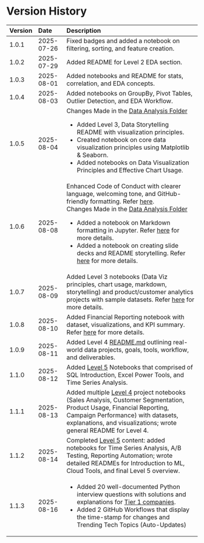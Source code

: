 # Version History


| Version | Date       | Description |
|:--------|:-----------|:------------|
| 1.0.1   | 2025-07-26 | Fixed badges and added a notebook on filtering, sorting, and feature creation. |
| 1.0.2   | 2025-07-29 | Added README for Level 2 EDA section. |
| 1.0.3   | 2025-08-01 | Added notebooks and README for stats, correlation, and EDA concepts. |
| 1.0.4   | 2025-08-03 | Added notebooks on GroupBy, Pivot Tables, Outlier Detection, and EDA Workflow. |
| 1.0.5   | 2025-08-04 | Changes Made in the [Data Analysis Folder](https://github.com/Tanu-N-Prabhu/Python/tree/master/Data%20Analysis)<ul><li>Added Level 3, Data Storytelling README with visualization principles.</li><li>Created notebook on core data visualization principles using Matplotlib & Seaborn.</li><li>Added notebooks on Data Visualization Principles and Effective Chart Usage.</li></ul>|
| 1.0.6  | 2025-08-08 | Enhanced Code of Conduct with clearer language, welcoming tone, and GitHub-friendly formatting. Refer [here](https://github.com/Tanu-N-Prabhu/Python/blob/master/CODE_OF_CONDUCT.md).<br>Changes Made in the [Data Analysis Folder](https://github.com/Tanu-N-Prabhu/Python/tree/master/Data%20Analysis)<ul><li>Added a notebook on Markdown formatting in Jupyter. Refer [here](https://github.com/Tanu-N-Prabhu/Python/blob/master/Data%20Analysis/Level%203/markdown_formatting_in_jupyter.ipynb) for more details.</li><li>Added a notebook on creating slide decks and README storytelling. Refer [here](https://github.com/Tanu-N-Prabhu/Python/blob/master/Data%20Analysis/Level%203/Slide_Decks_or_README_Storytelling.ipynb) for more details.</li></ul> |
| 1.0.7 | 2025-08-09 | Added Level 3 notebooks (Data Viz principles, chart usage, markdown, storytelling) and product/customer analytics projects with sample datasets. Refer [here](https://github.com/Tanu-N-Prabhu/Python/blob/master/Data%20Analysis/Level%204/product_usage_analysis.ipynb) for more details.|
| 1.0.8 | 2025-08-10 | Added Financial Reporting notebook with dataset, visualizations, and KPI summary. Refer [here](https://github.com/Tanu-N-Prabhu/Python/blob/master/Data%20Analysis/Level%204/financial_reporting.ipynb) for more details.|
| 1.0.9 | 2025-08-11 | Added Level 4 [README.md](https://github.com/Tanu-N-Prabhu/Python/blob/master/Data%20Analysis/Level%204/README.md) outlining real-world data projects, goals, tools, workflow, and deliverables. |
| 1.1.0 | 2025-08-12 | Added [Level 5](https://github.com/Tanu-N-Prabhu/Python/tree/master/Data%20Analysis/Level%205) Notebooks that comprised of SQL Introduction, Excel Power Tools, and Time Series Analysis.|
| 1.1.1 | 2025-08-13 | Added multiple [Level 4](https://github.com/Tanu-N-Prabhu/Python/tree/master/Data%20Analysis/Level%204) project notebooks (Sales Analysis, Customer Segmentation, Product Usage, Financial Reporting, Campaign Performance) with datasets, explanations, and visualizations; wrote general README for Level 4.|
| 1.1.2 | 2025-08-14 | Completed [Level 5](https://github.com/Tanu-N-Prabhu/Python/tree/master/Data%20Analysis/Level%205) content: added notebooks for Time Series Analysis, A/B Testing, Reporting Automation; wrote detailed READMEs for Introduction to ML, Cloud Tools, and final Level 5 overview. |
| 1.1.3 | 2025-08-16 | <ul><li>Added 20 well-documented Python interview questions with solutions and explanations for [Tier 1 companies](https://github.com/Tanu-N-Prabhu/Python/blob/master/Python%20Coding%20Interview%20Prep/Python_Interview_Questions_Tier1.md).</li><li>Added 2 GitHub Workflows that display the time-stamp for changes and Trending Tech Topics (Auto-Updates)</li></ul> |





